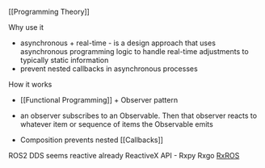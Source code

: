 
[[Programming Theory]]

Why use it
* asynchronous + real-time - is a design approach that uses asynchronous programming logic to handle real-time adjustments to typically static information
* prevent nested callbacks in asynchronous processes

How it works 
* [[Functional Programming]] + Observer pattern
- an observer subscribes to an Observable. Then that observer reacts to whatever item or sequence of items the Observable emits  
* Composition prevents nested [[Callbacks]]


ROS2 DDS seems reactive already
ReactiveX API - Rxpy Rxgo
[RxROS](https://research.tudelft.nl/en/publications/reactive-programming-of-robots-with-rxros)